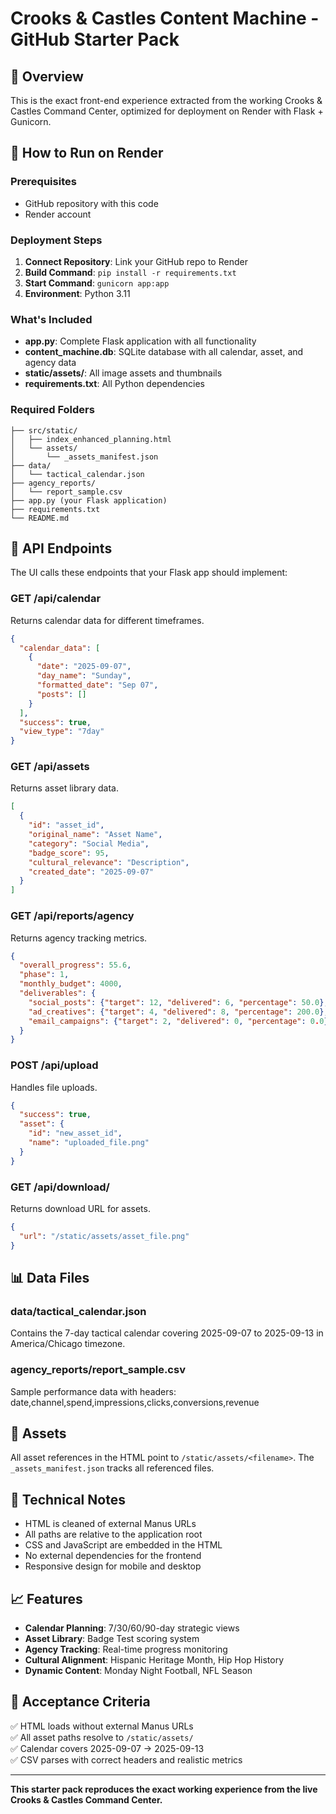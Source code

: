 # Crooks & Castles Content Machine - GitHub Starter Pack

## 🎯 **Overview**
This is the exact front-end experience extracted from the working Crooks & Castles Command Center, optimized for deployment on Render with Flask + Gunicorn.

## 🚀 **How to Run on Render**

### **Prerequisites**
- GitHub repository with this code
- Render account

### **Deployment Steps**
1. **Connect Repository**: Link your GitHub repo to Render
2. **Build Command**: `pip install -r requirements.txt`
3. **Start Command**: `gunicorn app:app`
4. **Environment**: Python 3.11

### **What's Included**
- **app.py**: Complete Flask application with all functionality
- **content_machine.db**: SQLite database with all calendar, asset, and agency data
- **static/assets/**: All image assets and thumbnails
- **requirements.txt**: All Python dependencies

### **Required Folders**
```
├── src/static/
│   ├── index_enhanced_planning.html
│   └── assets/
│       └── _assets_manifest.json
├── data/
│   └── tactical_calendar.json
├── agency_reports/
│   └── report_sample.csv
├── app.py (your Flask application)
├── requirements.txt
└── README.md
```

## 🔌 **API Endpoints**

The UI calls these endpoints that your Flask app should implement:

### **GET /api/calendar**
Returns calendar data for different timeframes.
```json
{
  "calendar_data": [
    {
      "date": "2025-09-07",
      "day_name": "Sunday", 
      "formatted_date": "Sep 07",
      "posts": []
    }
  ],
  "success": true,
  "view_type": "7day"
}
```

### **GET /api/assets**
Returns asset library data.
```json
[
  {
    "id": "asset_id",
    "original_name": "Asset Name",
    "category": "Social Media",
    "badge_score": 95,
    "cultural_relevance": "Description",
    "created_date": "2025-09-07"
  }
]
```

### **GET /api/reports/agency**
Returns agency tracking metrics.
```json
{
  "overall_progress": 55.6,
  "phase": 1,
  "monthly_budget": 4000,
  "deliverables": {
    "social_posts": {"target": 12, "delivered": 6, "percentage": 50.0},
    "ad_creatives": {"target": 4, "delivered": 8, "percentage": 200.0},
    "email_campaigns": {"target": 2, "delivered": 0, "percentage": 0.0}
  }
}
```

### **POST /api/upload**
Handles file uploads.
```json
{
  "success": true,
  "asset": {
    "id": "new_asset_id",
    "name": "uploaded_file.png"
  }
}
```

### **GET /api/download/<id>**
Returns download URL for assets.
```json
{
  "url": "/static/assets/asset_file.png"
}
```

## 📊 **Data Files**

### **data/tactical_calendar.json**
Contains the 7-day tactical calendar covering 2025-09-07 to 2025-09-13 in America/Chicago timezone.

### **agency_reports/report_sample.csv**
Sample performance data with headers: date,channel,spend,impressions,clicks,conversions,revenue

## 🎨 **Assets**
All asset references in the HTML point to `/static/assets/<filename>`. The `_assets_manifest.json` tracks all referenced files.

## 🔧 **Technical Notes**
- HTML is cleaned of external Manus URLs
- All paths are relative to the application root
- CSS and JavaScript are embedded in the HTML
- No external dependencies for the frontend
- Responsive design for mobile and desktop

## 📈 **Features**
- **Calendar Planning**: 7/30/60/90-day strategic views
- **Asset Library**: Badge Test scoring system
- **Agency Tracking**: Real-time progress monitoring
- **Cultural Alignment**: Hispanic Heritage Month, Hip Hop History
- **Dynamic Content**: Monday Night Football, NFL Season

## 🎯 **Acceptance Criteria**
✅ HTML loads without external Manus URLs  
✅ All asset paths resolve to `/static/assets/`  
✅ Calendar covers 2025-09-07 → 2025-09-13  
✅ CSV parses with correct headers and realistic metrics  

---

**This starter pack reproduces the exact working experience from the live Crooks & Castles Command Center.**

